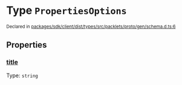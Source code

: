 # Type `PropertiesOptions`
<sub>Declared in [packages/sdk/client/dist/types/src/packlets/proto/gen/schema.d.ts:6]()</sub>




## Properties
### [title]()
Type: <code>string</code>